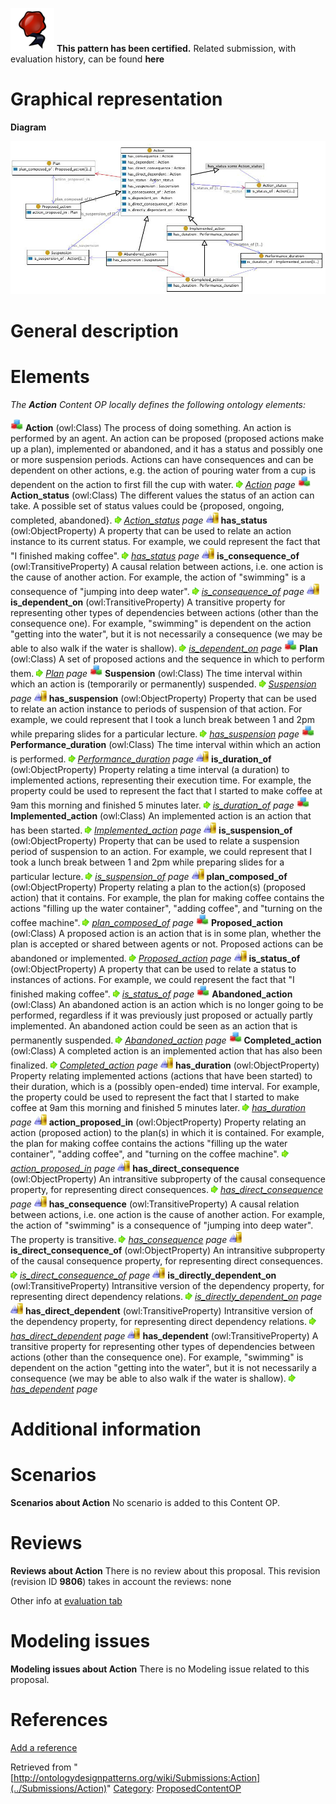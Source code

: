 [![](../images/thumb/b/b5/Certified.png/70px-Certified.png)](../Image/Certified.png "Certified.png") __This pattern has been certified.__
Related submission, with evaluation history, can be found __here__





#  Graphical representation


__Diagram__




[![Image:Action.jpg](../images/9/97/Action.jpg)](../Image/Action.jpg "Image:Action.jpg")




#  General description


  




#  Elements


_The __Action__ Content OP locally defines the following ontology elements:_



[![Class](../images/thumb/2/27/Class.gif/20px-Class.gif)](../Image/Class.gif "Class") __Action__ (owl:Class) The process of doing something. An action is performed by an agent. An action can be proposed (proposed actions make up a plan), implemented or abandoned, and it has a status and possibly one or more suspension periods. Actions can have consequences and can be dependent on other actions, e.g. the action of pouring water from a cup is dependent on the action to first fill the cup with water. 
 [![](../images/thumb/8/87/ArrowRight.gif/11px-ArrowRight.gif)](../Image/ArrowRight.gif "ArrowRight.gif") _[Action](../Submissions/Action/Action "Submissions:Action/Action") page_
[![Class](../images/thumb/2/27/Class.gif/20px-Class.gif)](../Image/Class.gif "Class") __Action\_status__ (owl:Class) The different values the status of an action can take. A possible set of status values could be {proposed, ongoing, completed, abandoned}. 
 [![](../images/thumb/8/87/ArrowRight.gif/11px-ArrowRight.gif)](../Image/ArrowRight.gif "ArrowRight.gif") _[Action\_status](../Submissions/Action/Action_status "Submissions:Action/Action status") page_
[![ObjectProperty](../images/thumb/c/c3/ObjectProperty.gif/20px-ObjectProperty.gif)](../Image/ObjectProperty.gif "ObjectProperty") __has\_status__ (owl:ObjectProperty) A property that can be used to relate an action instance to its current status. For example, we could represent the fact that "I finished making coffee". 
 [![](../images/thumb/8/87/ArrowRight.gif/11px-ArrowRight.gif)](../Image/ArrowRight.gif "ArrowRight.gif") _[has\_status](../Submissions/Action/has_status "Submissions:Action/has status") page_
[![ObjectProperty](../images/thumb/c/c3/ObjectProperty.gif/20px-ObjectProperty.gif)](../Image/ObjectProperty.gif "ObjectProperty") __is\_consequence\_of__ (owl:TransitiveProperty) A causal relation between actions, i.e. one action is the cause of another action. For example, the action of "swimming" is a consequence of "jumping into deep water". 
 [![](../images/thumb/8/87/ArrowRight.gif/11px-ArrowRight.gif)](../Image/ArrowRight.gif "ArrowRight.gif") _[is\_consequence\_of](../Submissions/Action/is_consequence_of "Submissions:Action/is consequence of") page_
[![ObjectProperty](../images/thumb/c/c3/ObjectProperty.gif/20px-ObjectProperty.gif)](../Image/ObjectProperty.gif "ObjectProperty") __is\_dependent\_on__ (owl:TransitiveProperty) A transitive property for representing other types of dependencies between actions (other than the consequence one). For example, "swimming" is dependent on the action "getting into the water", but it is not necessarily a consequence (we may be able to also walk if the water is shallow). 
 [![](../images/thumb/8/87/ArrowRight.gif/11px-ArrowRight.gif)](../Image/ArrowRight.gif "ArrowRight.gif") _[is\_dependent\_on](../Submissions/Action/is_dependent_on "Submissions:Action/is dependent on") page_
[![Class](../images/thumb/2/27/Class.gif/20px-Class.gif)](../Image/Class.gif "Class") __Plan__ (owl:Class) A set of proposed actions and the sequence in which to perform them. 
 [![](../images/thumb/8/87/ArrowRight.gif/11px-ArrowRight.gif)](../Image/ArrowRight.gif "ArrowRight.gif") _[Plan](../Submissions/Action/Plan "Submissions:Action/Plan") page_
[![Class](../images/thumb/2/27/Class.gif/20px-Class.gif)](../Image/Class.gif "Class") __Suspension__ (owl:Class) The time interval within which an action is (temporarily or permanently) suspended. 
 [![](../images/thumb/8/87/ArrowRight.gif/11px-ArrowRight.gif)](../Image/ArrowRight.gif "ArrowRight.gif") _[Suspension](../Submissions/Action/Suspension "Submissions:Action/Suspension") page_
[![ObjectProperty](../images/thumb/c/c3/ObjectProperty.gif/20px-ObjectProperty.gif)](../Image/ObjectProperty.gif "ObjectProperty") __has\_suspension__ (owl:ObjectProperty) Property that can be used to relate an action instance to periods of suspension of that action. For example, we could represent that I took a lunch break between 1 and 2pm while preparing slides for a particular lecture. 
 [![](../images/thumb/8/87/ArrowRight.gif/11px-ArrowRight.gif)](../Image/ArrowRight.gif "ArrowRight.gif") _[has\_suspension](../Submissions/Action/has_suspension "Submissions:Action/has suspension") page_
[![Class](../images/thumb/2/27/Class.gif/20px-Class.gif)](../Image/Class.gif "Class") __Performance\_duration__ (owl:Class) The time interval within which an action is performed. 
 [![](../images/thumb/8/87/ArrowRight.gif/11px-ArrowRight.gif)](../Image/ArrowRight.gif "ArrowRight.gif") _[Performance\_duration](../Submissions/Action/Performance_duration "Submissions:Action/Performance duration") page_
[![ObjectProperty](../images/thumb/c/c3/ObjectProperty.gif/20px-ObjectProperty.gif)](../Image/ObjectProperty.gif "ObjectProperty") __is\_duration\_of__ (owl:ObjectProperty) Property relating a time interval (a duration) to implemented actions, representing their execution time. For example, the property could be used to represent the fact that I started to make coffee at 9am this morning and finished 5 minutes later. 
 [![](../images/thumb/8/87/ArrowRight.gif/11px-ArrowRight.gif)](../Image/ArrowRight.gif "ArrowRight.gif") _[is\_duration\_of](../Submissions/Action/is_duration_of "Submissions:Action/is duration of") page_
[![Class](../images/thumb/2/27/Class.gif/20px-Class.gif)](../Image/Class.gif "Class") __Implemented\_action__ (owl:Class) An implemented action is an action that has been started. 
 [![](../images/thumb/8/87/ArrowRight.gif/11px-ArrowRight.gif)](../Image/ArrowRight.gif "ArrowRight.gif") _[Implemented\_action](http://ontologydesignpatterns.org/wiki/Submissions:Action/Implemented_action "Submissions:Action/Implemented action") page_
[![ObjectProperty](../images/thumb/c/c3/ObjectProperty.gif/20px-ObjectProperty.gif)](../Image/ObjectProperty.gif "ObjectProperty") __is\_suspension\_of__ (owl:ObjectProperty) Property that can be used to relate a suspension period of suspension to an action. For example, we could represent that I took a lunch break between 1 and 2pm while preparing slides for a particular lecture. 
 [![](../images/thumb/8/87/ArrowRight.gif/11px-ArrowRight.gif)](../Image/ArrowRight.gif "ArrowRight.gif") _[is\_suspension\_of](../Submissions/Action/is_suspension_of "Submissions:Action/is suspension of") page_
[![ObjectProperty](../images/thumb/c/c3/ObjectProperty.gif/20px-ObjectProperty.gif)](../Image/ObjectProperty.gif "ObjectProperty") __plan\_composed\_of__ (owl:ObjectProperty) Property relating a plan to the action(s) (proposed action) that it contains. For example, the plan for making coffee contains the actions "filling up the water container", "adding coffee", and "turning on the coffee machine". 
 [![](../images/thumb/8/87/ArrowRight.gif/11px-ArrowRight.gif)](../Image/ArrowRight.gif "ArrowRight.gif") _[plan\_composed\_of](../Submissions/Action/plan_composed_of "Submissions:Action/plan composed of") page_
[![Class](../images/thumb/2/27/Class.gif/20px-Class.gif)](../Image/Class.gif "Class") __Proposed\_action__ (owl:Class) A proposed action is an action that is in some plan, whether the plan is accepted or shared between agents or not. Proposed actions can be abandoned or implemented. 
 [![](../images/thumb/8/87/ArrowRight.gif/11px-ArrowRight.gif)](../Image/ArrowRight.gif "ArrowRight.gif") _[Proposed\_action](http://ontologydesignpatterns.org/wiki/Submissions:Action/Proposed_action "Submissions:Action/Proposed action") page_
[![ObjectProperty](../images/thumb/c/c3/ObjectProperty.gif/20px-ObjectProperty.gif)](../Image/ObjectProperty.gif "ObjectProperty") __is\_status\_of__ (owl:ObjectProperty) A property that can be used to relate a status to instances of actions. For example, we could represent the fact that "I finished making coffee". 
 [![](../images/thumb/8/87/ArrowRight.gif/11px-ArrowRight.gif)](../Image/ArrowRight.gif "ArrowRight.gif") _[is\_status\_of](../Submissions/Action/is_status_of "Submissions:Action/is status of") page_
[![Class](../images/thumb/2/27/Class.gif/20px-Class.gif)](../Image/Class.gif "Class") __Abandoned\_action__ (owl:Class) An abandoned action is an action which is no longer going to be performed, regardless if it was previously just proposed or actually partly implemented. An abandoned action could be seen as an action that is permanently suspended. 
 [![](../images/thumb/8/87/ArrowRight.gif/11px-ArrowRight.gif)](../Image/ArrowRight.gif "ArrowRight.gif") _[Abandoned\_action](http://ontologydesignpatterns.org/wiki/Submissions:Action/Abandoned_action "Submissions:Action/Abandoned action") page_
[![Class](../images/thumb/2/27/Class.gif/20px-Class.gif)](../Image/Class.gif "Class") __Completed\_action__ (owl:Class) A completed action is an implemented action that has also been finalized. 
 [![](../images/thumb/8/87/ArrowRight.gif/11px-ArrowRight.gif)](../Image/ArrowRight.gif "ArrowRight.gif") _[Completed\_action](http://ontologydesignpatterns.org/wiki/Submissions:Action/Completed_action "Submissions:Action/Completed action") page_
[![ObjectProperty](../images/thumb/c/c3/ObjectProperty.gif/20px-ObjectProperty.gif)](../Image/ObjectProperty.gif "ObjectProperty") __has\_duration__ (owl:ObjectProperty) Property relating implemented actions (actions that have been started) to their duration, which is a (possibly open-ended) time interval. For example, the property could be used to represent the fact that I started to make coffee at 9am this morning and finished 5 minutes later. 
 [![](../images/thumb/8/87/ArrowRight.gif/11px-ArrowRight.gif)](../Image/ArrowRight.gif "ArrowRight.gif") _[has\_duration](../Submissions/Action/has_duration "Submissions:Action/has duration") page_
[![ObjectProperty](../images/thumb/c/c3/ObjectProperty.gif/20px-ObjectProperty.gif)](../Image/ObjectProperty.gif "ObjectProperty") __action\_proposed\_in__ (owl:ObjectProperty) Property relating an action (proposed action) to the plan(s) in which it is contained. For example, the plan for making coffee contains the actions "filling up the water container", "adding coffee", and "turning on the coffee machine". 
 [![](../images/thumb/8/87/ArrowRight.gif/11px-ArrowRight.gif)](../Image/ArrowRight.gif "ArrowRight.gif") _[action\_proposed\_in](http://ontologydesignpatterns.org/wiki/Submissions:Action/action_proposed_in "Submissions:Action/action proposed in") page_
[![ObjectProperty](../images/thumb/c/c3/ObjectProperty.gif/20px-ObjectProperty.gif)](../Image/ObjectProperty.gif "ObjectProperty") __has\_direct\_consequence__ (owl:ObjectProperty) An intransitive subproperty of the causal consequence property, for representing direct consequences. 
 [![](../images/thumb/8/87/ArrowRight.gif/11px-ArrowRight.gif)](../Image/ArrowRight.gif "ArrowRight.gif") _[has\_direct\_consequence](../Submissions/Action/has_direct_consequence "Submissions:Action/has direct consequence") page_
[![ObjectProperty](../images/thumb/c/c3/ObjectProperty.gif/20px-ObjectProperty.gif)](../Image/ObjectProperty.gif "ObjectProperty") __has\_consequence__ (owl:TransitiveProperty) A causal relation between actions, i.e. one action is the cause of another action. For example, the action of "swimming" is a consequence of "jumping into deep water". The property is transitive. 
 [![](../images/thumb/8/87/ArrowRight.gif/11px-ArrowRight.gif)](../Image/ArrowRight.gif "ArrowRight.gif") _[has\_consequence](../Submissions/Action/has_consequence "Submissions:Action/has consequence") page_
[![ObjectProperty](../images/thumb/c/c3/ObjectProperty.gif/20px-ObjectProperty.gif)](../Image/ObjectProperty.gif "ObjectProperty") __is\_direct\_consequence\_of__ (owl:ObjectProperty) An intransitive subproperty of the causal consequence property, for representing direct consequences. 
 [![](../images/thumb/8/87/ArrowRight.gif/11px-ArrowRight.gif)](../Image/ArrowRight.gif "ArrowRight.gif") _[is\_direct\_consequence\_of](../Submissions/Action/is_direct_consequence_of "Submissions:Action/is direct consequence of") page_
[![ObjectProperty](../images/thumb/c/c3/ObjectProperty.gif/20px-ObjectProperty.gif)](../Image/ObjectProperty.gif "ObjectProperty") __is\_directly\_dependent\_on__ (owl:TransitiveProperty) Intransitive version of the dependency property, for representing direct dependency relations. 
 [![](../images/thumb/8/87/ArrowRight.gif/11px-ArrowRight.gif)](../Image/ArrowRight.gif "ArrowRight.gif") _[is\_directly\_dependent\_on](../Submissions/Action/is_directly_dependent_on "Submissions:Action/is directly dependent on") page_
[![ObjectProperty](../images/thumb/c/c3/ObjectProperty.gif/20px-ObjectProperty.gif)](../Image/ObjectProperty.gif "ObjectProperty") __has\_direct\_dependent__ (owl:TransitiveProperty) Intransitive version of the dependency property, for representing direct dependency relations. 
 [![](../images/thumb/8/87/ArrowRight.gif/11px-ArrowRight.gif)](../Image/ArrowRight.gif "ArrowRight.gif") _[has\_direct\_dependent](../Submissions/Action/has_direct_dependent "Submissions:Action/has direct dependent") page_
[![ObjectProperty](../images/thumb/c/c3/ObjectProperty.gif/20px-ObjectProperty.gif)](../Image/ObjectProperty.gif "ObjectProperty") __has\_dependent__ (owl:TransitiveProperty) A transitive property for representing other types of dependencies between actions (other than the consequence one). For example, "swimming" is dependent on the action "getting into the water", but it is not necessarily a consequence (we may be able to also walk if the water is shallow). 
 [![](../images/thumb/8/87/ArrowRight.gif/11px-ArrowRight.gif)](../Image/ArrowRight.gif "ArrowRight.gif") _[has\_dependent](../Submissions/Action/has_dependent "Submissions:Action/has dependent") page_
#  Additional information


#  Scenarios



__Scenarios about Action__
No scenario is added to this Content OP.




#  Reviews



__Reviews about Action__
There is no review about this proposal.
This revision (revision ID __9806__) takes in account the reviews: none


Other info at [evaluation tab](http://ontologydesignpatterns.org/wiki/index.php?title=Submissions:Action&action=evaluation "http://ontologydesignpatterns.org/wiki/index.php?title=Submissions:Action&action=evaluation")




  




#  Modeling issues



__Modeling issues about Action__
There is no Modeling issue related to this proposal.




  




#  References


[Add a reference](index.php@title=Odp%253AAdd_reference&subject=../Submissions/Action "http://ontologydesignpatterns.org/wiki/index.php?title=Odp:Add_reference&subject=Submissions%3AAction")


  






Retrieved from "[http://ontologydesignpatterns.org/wiki/Submissions:Action](../Submissions/Action)"
 [Category](http://ontologydesignpatterns.org/wiki/Special:Categories "Special:Categories"): [ProposedContentOP](../Category/ProposedContentOP "Category:ProposedContentOP")